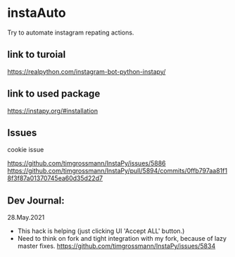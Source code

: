 # instaAuto
Try to automate instagram repating actions.

## link to turoial

https://realpython.com/instagram-bot-python-instapy/

## link to used package
https://instapy.org/#installation


## Issues 
cookie issue

https://github.com/timgrossmann/InstaPy/issues/5886
https://github.com/timgrossmann/InstaPy/pull/5894/commits/0ffb797aa81f18f3f87a01370745ea60d35d22d7

## Dev Journal:

28.May.2021
* This hack is helping (just clicking UI 'Accept ALL' button.)
* Need to think on fork and tight integration with my fork, because of lazy master fixes.
https://github.com/timgrossmann/InstaPy/issues/5834